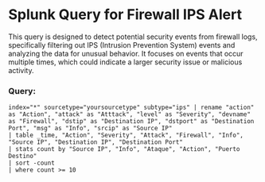 # Splunk Query for Firewall IPS Alert

This query is designed to detect potential security events from firewall logs, specifically filtering out IPS (Intrusion Prevention System) events and analyzing the data for unusual behavior. It focuses on events that occur multiple times,
 which could indicate a larger security issue or malicious activity.
### Query:

```spl
index="*" sourcetype="yoursourcetype" subtype="ips" | rename "action" as "Action", "attack" as "Atttack", "level" as "Severity", "devname" as "Firewall", "dstip" as "Destination IP", "dstport" as "Destination Port", "msg" as "Info", "srcip" as "Source IP"
| table _time, "Action", "Severity", "Attack", "Firewall", "Info", "Source IP", "Destination IP", "Destination Port"
| stats count by "Source IP", "Info", "Ataque", "Action", "Puerto Destino"
| sort -count
| where count >= 10